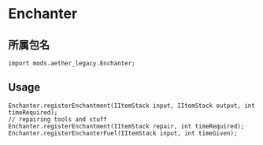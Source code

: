 # Enchanter

## 所属包名

```zenscript
import mods.aether_legacy.Enchanter;
```
## Usage

```zenscript
Enchanter.registerEnchantment(IItemStack input, IItemStack output, int timeRequired);
// repairing tools and stuff
Enchanter.registerEnchantment(IItemStack repair, int timeRequired);
Enchanter.registerEnchanterFuel(IItemStack input, int timeGiven);
```